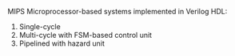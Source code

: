 MIPS Microprocessor-based systems implemented in Verilog HDL:

1. Single-cycle
2. Multi-cycle with FSM-based control unit
3. Pipelined with hazard unit
